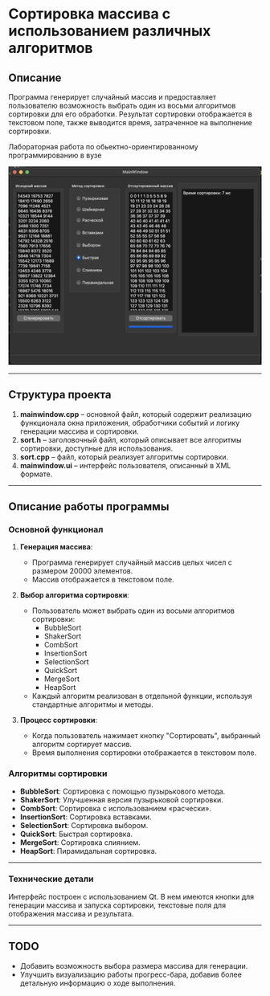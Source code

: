 # Сортировка массива с использованием различных алгоритмов

## Описание
Программа генерирует случайный массив и предоставляет пользователю возможность выбрать один из восьми алгоритмов сортировки для его обработки. Результат сортировки отображается в текстовом поле, также выводится время, затраченное на выполнение сортировки. 

Лабораторная работа по обьектно-ориентированному программированию в вузе

![screenshot](screenshot.png)

---

## Структура проекта
1. **mainwindow.cpp** – основной файл, который содержит реализацию функционала окна приложения, обработчики событий и логику генерации массива и сортировки.
2. **sort.h** – заголовочный файл, который описывает все алгоритмы сортировки, доступные для использования.
3. **sort.cpp** – файл, который реализует алгоритмы сортировки.
4. **mainwindow.ui** – интерфейс пользователя, описанный в XML формате.

---

## Описание работы программы

### Основной функционал

1. **Генерация массива**:
    - Программа генерирует случайный массив целых чисел с размером 20000 элементов.
    - Массив отображается в текстовом поле.

2. **Выбор алгоритма сортировки**:
    - Пользователь может выбрать один из восьми алгоритмов сортировки:
        - BubbleSort
        - ShakerSort
        - CombSort
        - InsertionSort
        - SelectionSort
        - QuickSort
        - MergeSort
        - HeapSort
    - Каждый алгоритм реализован в отдельной функции, используя стандартные алгоритмы и методы.

3. **Процесс сортировки**:
    - Когда пользователь нажимает кнопку "Сортировать", выбранный алгоритм сортирует массив.
    - Время выполнения сортировки отображается в текстовом поле.

### Алгоритмы сортировки

- **BubbleSort**: Сортировка с помощью пузырькового метода.
- **ShakerSort**: Улучшенная версия пузырьковой сортировки.
- **CombSort**: Сортировка с использованием «расчески».
- **InsertionSort**: Сортировка вставками.
- **SelectionSort**: Сортировка выбором.
- **QuickSort**: Быстрая сортировка.
- **MergeSort**: Сортировка слиянием.
- **HeapSort**: Пирамидальная сортировка.

---

### Технические детали
Интерфейс построен с использованием Qt. В нем имеются кнопки для генерации массива и запуска сортировки, текстовые поля для отображения массива и результата.

---

## TODO
- Добавить возможность выбора размера массива для генерации.
- Улучшить визуализацию работы прогресс-бара, добавив более детальную информацию о ходе выполнения.